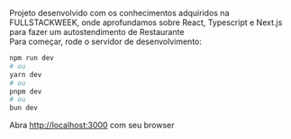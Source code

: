 Projeto desenvolvido com os conhecimentos adquiridos na FULLSTACKWEEK, onde aprofundamos sobre React, Typescript e Next.js para fazer um autostendimento de Restaurante<br>
Para começar, rode o servidor de desenvolvimento:

```bash
npm run dev
# ou
yarn dev
# ou
pnpm dev
# ou
bun dev
```

Abra [http://localhost:3000](http://localhost:3000) com seu browser
